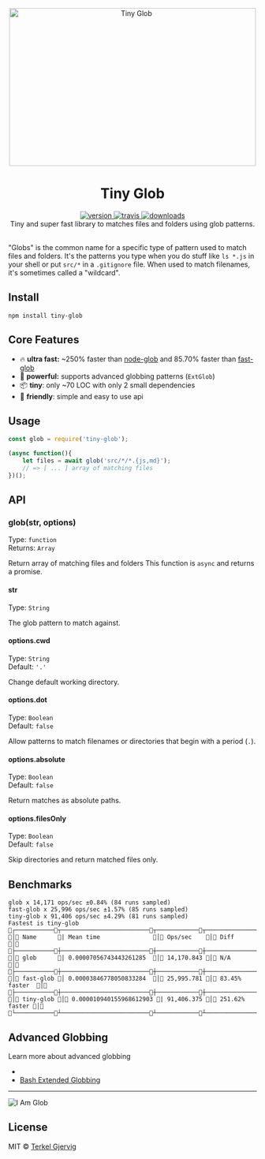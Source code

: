 <div align="center">
  <img src="https://github.com/terkelg/tiny-glob/raw/master/tiny-glob.png" alt="Tiny Glob" width="500" height="320" />
</div>

<h1 align="center">Tiny Glob</h1>

<div align="center">
  <a href="https://npmjs.org/package/tiny-glob">
    <img src="https://img.shields.io/npm/v/tiny-glob.svg" alt="version" />
  </a>
  <a href="https://travis-ci.org/terkelg/tiny-glob">
    <img src="https://img.shields.io/travis/terkelg/tiny-glob.svg" alt="travis" />
  </a>
  <a href="https://npmjs.org/package/tiny-glob">
    <img src="https://img.shields.io/npm/dm/tiny-glob.svg" alt="downloads" />
  </a>
</div>

<div align="center">Tiny and super fast library to matches files and folders using glob patterns.</div>

<br />


"Globs" is the common name for a specific type of pattern used to match files and folders. It's the patterns you type when you do stuff like `ls *.js` in your shell or put `src/*` in a `.gitignore` file. When used to match filenames, it's sometimes called a "wildcard".


## Install

```
npm install tiny-glob
```


## Core Features

- 🔥 **ultra fast:** ~250% faster than [node-glob](https://github.com/isaacs/node-glob) and 85.70% faster than [fast-glob](https://github.com/mrmlnc/fast-glob)
- 💪 **powerful:** supports advanced globbing patterns (`ExtGlob`)
- 📦 **tiny**: only ~70 LOC with only 2 small dependencies
- 👫 **friendly**: simple and easy to use api 


## Usage

```js
const glob = require('tiny-glob');

(async function(){
    let files = await glob('src/*/*.{js,md}');
    // => [ ... ] array of matching files
})();
```


## API


### glob(str, options)

Type: `function`<br>
Returns: `Array`

Return array of matching files and folders
This function is `async` and returns a promise.

#### str

Type: `String`

The glob pattern to match against.

#### options.cwd

Type: `String`<br>
Default: `'.'`

Change default working directory.

#### options.dot

Type: `Boolean`<br>
Default: `false`

Allow patterns to match filenames or directories that begin with a period (`.`).

#### options.absolute

Type: `Boolean`<br>
Default: `false`

Return matches as absolute paths.

#### options.filesOnly

Type: `Boolean`<br>
Default: `false`

Skip directories and return matched files only.

## Benchmarks

```
glob x 14,171 ops/sec ±0.84% (84 runs sampled)
fast-glob x 25,996 ops/sec ±1.57% (85 runs sampled)
tiny-glob x 91,406 ops/sec ±4.29% (81 runs sampled)
Fastest is tiny-glob
┌───────────┬─────────────────────────┬────────────┬────────────────┐
│ Name      | Mean time               │ Ops/sec    │ Diff           │
├───────────┼─────────────────────────┼────────────┼────────────────┤
│ glob      | 0.00007056743443261285  │ 14,170.843 │ N/A            │
├───────────┼─────────────────────────┼────────────┼────────────────┤
│ fast-glob │ 0.00003846778050833284  │ 25,995.781 │ 83.45% faster  │
├───────────┼─────────────────────────┼────────────┼────────────────┤
│ tiny-glob │ 0.000010940155968612903 | 91,406.375 │ 251.62% faster │
└───────────┴─────────────────────────┴────────────┴────────────────┘
```

## Advanced Globbing

Learn more about advanced globbing

 - [](https://mywiki.wooledge.org/glob) 
 - [Bash Extended Globbing](https://www.linuxjournal.com/content/bash-extended-globbing)

---

![I Am Glob](https://78.media.tumblr.com/3d4fc779600921f3c1e673181d78187e/tumblr_niltfqGoJt1qa0n48o1_500.gif) 

## License

MIT © [Terkel Gjervig](https://terkel.com)
